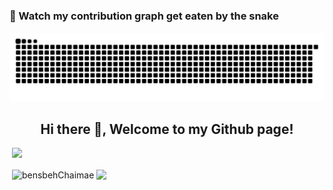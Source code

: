 # 

### 🐍 Watch my contribution graph get eaten by the snake
<picture>
  <source media="(prefers-color-scheme: dark)" srcset="https://raw.githubusercontent.com/bensbehChaimae/bensbehChaimae/output/github-snake-dark.svg" />
  <source media="(prefers-color-scheme: light)" srcset="https://raw.githubusercontent.com/bensbehChaimae/bensbehChaimae/output/github-snake.svg" />
  <img alt="github-snake" src="https://raw.githubusercontent.com/bensbehChaimae/bensbehChaimae/output/github-snake.svg" />
</picture>


<h2 align="center">Hi there 👋, Welcome to my Github page!</h2>
<ul>

</ul>

&nbsp;![](https://komarev.com/ghpvc/?username=bensbehChaimae1&color=brightgreen)
<p>&nbsp;<img align="center" src="https://github-readme-stats.vercel.app/api?username=bensbehChaimae&show_icons=true&rank_icon=github&locale=en" alt="bensbehChaimae" />
<img align="center" src="https://github-readme-stats.vercel.app/api/top-langs/?username=bensbehChaimae&layout=compact&hide_border=true&&langs_count=10&show_icons=true&theme=transparent" />
</p>
